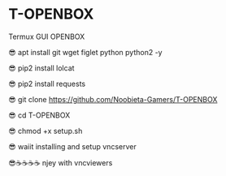 # T-OPENBOX

Termux GUI OPENBOX

😎 apt install git wget figlet python python2 -y

😎 pip2 install lolcat

😎 pip2 install requests

😎 git clone https://github.com/Noobieta-Gamers/T-OPENBOX

😎 cd T-OPENBOX

😎 chmod +x setup.sh

😎 waiit installing and setup vncserver

😎☕☕☕☕ njey with vncviewers

